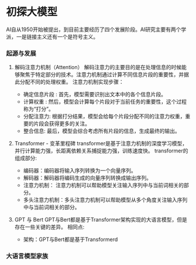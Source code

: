# 初探大模型
AI自从1950开始被提出，到目前主要经历了四个发展阶段。AI研究主要有两个学派，一是链接主义还有一个是符号主义。
### 起源与发展
1. 解码注意力机制（Attention）
解码注意力的主要目的是在处理信息的时候能够聚焦于特定部分的技术。注意力机制通过计算不同信息片段的重要性，并据此分配不同的处理权重。
注意力机制实现步骤：
   - 确定信息片段 : 首先，模型需要识别出文本中的各个信息片段。
   - 计算权重 : 然后，模型会计算每个片段对于当前任务的重要性，这个过程称为“打分”。
   - 分配注意力: 根据打分结果，模型会给每个片段分配不同的注意力权重，重要的片段会获得更多的关注。
   - 整合信息: 最后，模型会综合考虑所有片段的信息，生成最终的输出。

2. Transformer - 变革里程碑
transformer是基于注意力机制的深度学习模型，并行计算能力强，长距离依赖关系捕捉能力强，训练速度快。
transformer的组成部分:
    - 编码器：编码器将输入序列转换为一个向量序列。
    - 解码器：解码器将编码生成的向量序列转换成输出序列。
    - 注意力机制： 注意力机制可以帮助模型关注输入序列中与当前词相关的部分。
    - 多头注意力机制：多头注意力机制可以帮助模型从多个角度关注输入序列中与当前词相关的部分。
3. GPT 与 Bert
GPT与Bert都是基于Transformer架构实现的大语言模型，但是存在一些关键的差异。
相同点:

    - 架构：GPT与Bert都是基于Transformerd
### 大语言模型家族

<!--stackedit_data:
eyJoaXN0b3J5IjpbLTk4Mzg0MzkwOCwtMTU1MDcxODA5MywtMT
U1MDcxODA5MywtMTU4ODcwNTU0MCwtNTk4NjE3MzI4LC0xMzQ5
NTE2OTU4LC0xMTkzOTAwMTgzLC05NzU0ODI3NTMsLTkwMzk5NT
M5Myw4NDY2NTMzNTFdfQ==
-->